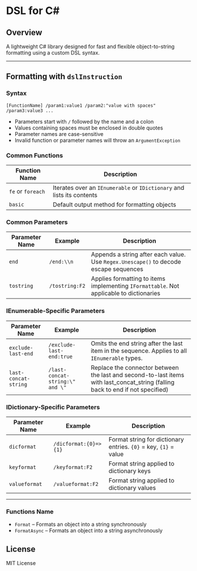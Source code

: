 # DSL for C#

## Overview

A lightweight C# library designed for fast and flexible object-to-string formatting using a custom DSL syntax.

---

## Formatting with `dslInstruction`

### Syntax

```
[FunctionName] /param1:value1 /param2:"value with spaces" /param3:value3 ...
```

- Parameters start with `/` followed by the name and a colon
- Values containing spaces must be enclosed in double quotes
- Parameter names are case-sensitive
- Invalid function or parameter names will throw an `ArgumentException`

### Common Functions

| Function Name | Description |
|---------------|-------------|
| `fe` or `foreach` | Iterates over an `IEnumerable` or `IDictionary` and lists its contents |
| `basic`       | Default output method for formatting objects |

### Common Parameters

| Parameter Name | Example         | Description |
|----------------|-----------------|-------------|
| `end`          | `/end:\\n`      | Appends a string after each value. Use `Regex.Unescape()` to decode escape sequences |
| `tostring`     | `/tostring:F2`  | Applies formatting to items implementing `IFormattable`. Not applicable to dictionaries |

### IEnumerable-Specific Parameters

| Parameter Name       | Example                         | Description |
|----------------------|---------------------------------|-------------|
| `exclude-last-end`   | `/exclude-last-end:true`        | Omits the end string after the last item in the sequence. Applies to all `IEnumerable` types. |
| `last-concat-string` | `/last-concat-string:\" and \"` | Replace the connector between the last and second-to-last items with last_concat_string (falling back to end if not specified) |

### IDictionary-Specific Parameters

| Parameter Name | Example               | Description |
|----------------|-----------------------|-------------|
| `dicformat`    | `/dicformat:{0}=>{1}` | Format string for dictionary entries. `{0}` = key, `{1}` = value |
| `keyformat`    | `/keyformat:F2`       | Format string applied to dictionary keys |
| `valueformat`  | `/valueformat:F2`     | Format string applied to dictionary values |

---

### Functions Name
- `Format` – Formats an object into a string synchronously
- `FormatAsync` – Formats an object into a string asynchronously

## License

MIT License